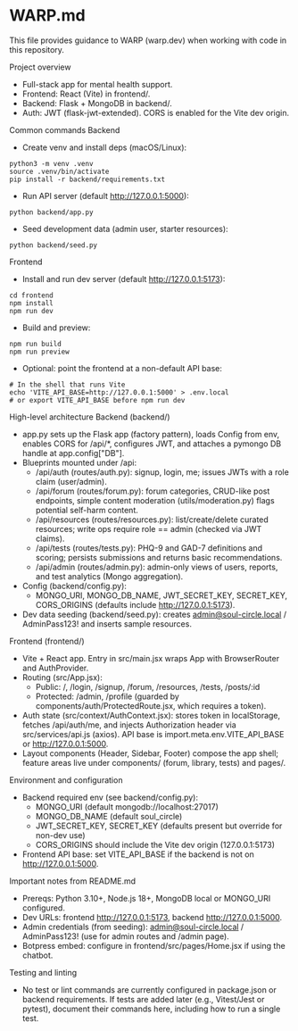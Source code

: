 # WARP.md

This file provides guidance to WARP (warp.dev) when working with code in this repository.

Project overview
- Full-stack app for mental health support.
- Frontend: React (Vite) in frontend/.
- Backend: Flask + MongoDB in backend/.
- Auth: JWT (flask-jwt-extended). CORS is enabled for the Vite dev origin.

Common commands
Backend
- Create venv and install deps (macOS/Linux):
```
python3 -m venv .venv
source .venv/bin/activate
pip install -r backend/requirements.txt
```
- Run API server (default http://127.0.0.1:5000):
```
python backend/app.py
```
- Seed development data (admin user, starter resources):
```
python backend/seed.py
```

Frontend
- Install and run dev server (default http://127.0.0.1:5173):
```
cd frontend
npm install
npm run dev
```
- Build and preview:
```
npm run build
npm run preview
```
- Optional: point the frontend at a non-default API base:
```
# In the shell that runs Vite
echo 'VITE_API_BASE=http://127.0.0.1:5000' > .env.local
# or export VITE_API_BASE before npm run dev
```

High-level architecture
Backend (backend/)
- app.py sets up the Flask app (factory pattern), loads Config from env, enables CORS for /api/*, configures JWT, and attaches a pymongo DB handle at app.config["DB"].
- Blueprints mounted under /api:
  - /api/auth (routes/auth.py): signup, login, me; issues JWTs with a role claim (user/admin).
  - /api/forum (routes/forum.py): forum categories, CRUD-like post endpoints, simple content moderation (utils/moderation.py) flags potential self-harm content.
  - /api/resources (routes/resources.py): list/create/delete curated resources; write ops require role == admin (checked via JWT claims).
  - /api/tests (routes/tests.py): PHQ-9 and GAD-7 definitions and scoring; persists submissions and returns basic recommendations.
  - /api/admin (routes/admin.py): admin-only views of users, reports, and test analytics (Mongo aggregation).
- Config (backend/config.py):
  - MONGO_URI, MONGO_DB_NAME, JWT_SECRET_KEY, SECRET_KEY, CORS_ORIGINS (defaults include http://127.0.0.1:5173).
- Dev data seeding (backend/seed.py): creates admin@soul-circle.local / AdminPass123! and inserts sample resources.

Frontend (frontend/)
- Vite + React app. Entry in src/main.jsx wraps App with BrowserRouter and AuthProvider.
- Routing (src/App.jsx):
  - Public: /, /login, /signup, /forum, /resources, /tests, /posts/:id
  - Protected: /admin, /profile (guarded by components/auth/ProtectedRoute.jsx, which requires a token).
- Auth state (src/context/AuthContext.jsx): stores token in localStorage, fetches /api/auth/me, and injects Authorization header via src/services/api.js (axios). API base is import.meta.env.VITE_API_BASE or http://127.0.0.1:5000.
- Layout components (Header, Sidebar, Footer) compose the app shell; feature areas live under components/ (forum, library, tests) and pages/.

Environment and configuration
- Backend required env (see backend/config.py):
  - MONGO_URI (default mongodb://localhost:27017)
  - MONGO_DB_NAME (default soul_circle)
  - JWT_SECRET_KEY, SECRET_KEY (defaults present but override for non-dev use)
  - CORS_ORIGINS should include the Vite dev origin (127.0.0.1:5173)
- Frontend API base: set VITE_API_BASE if the backend is not on http://127.0.0.1:5000.

Important notes from README.md
- Prereqs: Python 3.10+, Node.js 18+, MongoDB local or MONGO_URI configured.
- Dev URLs: frontend http://127.0.0.1:5173, backend http://127.0.0.1:5000.
- Admin credentials (from seeding): admin@soul-circle.local / AdminPass123! (use for admin routes and /admin page).
- Botpress embed: configure in frontend/src/pages/Home.jsx if using the chatbot.

Testing and linting
- No test or lint commands are currently configured in package.json or backend requirements. If tests are added later (e.g., Vitest/Jest or pytest), document their commands here, including how to run a single test.
